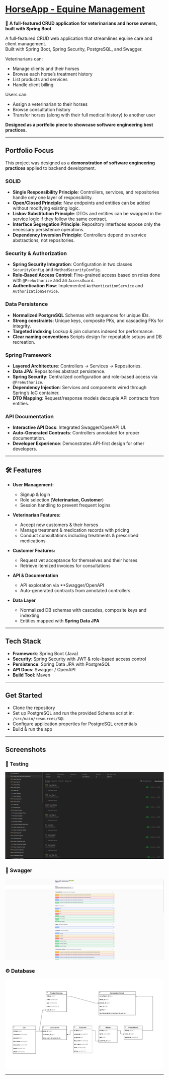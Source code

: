 # [HorseApp - Equine Management](https://github.com/joseag312/portfolio-spring-app)

🐎 **A full-featured CRUD application for veterinarians and horse owners, built with Spring Boot**

A full-featured CRUD web application that streamlines equine care and client management.  
Built with Spring Boot, Spring Security, PostgreSQL, and Swagger.

Veterinarians can:

- Manage clients and their horses
- Browse each horse’s treatment history
- List products and services
- Handle client billing

Users can:

- Assign a veterinarian to their horses
- Browse consultation history
- Transfer horses (along with their full medical history) to another user

**Designed as a portfolio piece to showcase software engineering best practices.**

---

## Portfolio Focus

This project was designed as a **demonstration of software engineering practices** applied to backend development.

### SOLID

- **Single Responsibility Principle**: Controllers, services, and repositories handle only one layer of responsibility.
- **Open/Closed Principle**: New endpoints and entities can be added without modifying existing logic.
- **Liskov Substitution Principle**: DTOs and entities can be swapped in the service logic if they follow the same contract.
- **Interface Segregation Principle**: Repository interfaces expose only the necessary persistence operations.
- **Dependency Inversion Principle**: Controllers depend on service abstractions, not repositories.

### Security & Authorization

- **Spring Security Integration**: Configuration in two classes `SecurityConfig` and `MethodSecurityConfig`.
- **Role-Based Access Control**: Fine-grained access based on roles done with `@PreAuthorize` and an `AccessGuard`.
- **Authentication Flow**: Implemented `AuthenticationService` and `AuthorizationService`.

### Data Persistence

- **Normalized PostgreSQL** Schemas with sequences for unique IDs.
- **Strong constraints**: Unique keys, composite PKs, and cascading FKs for integrity.
- **Targeted indexing** Lookup & join columns indexed for performance.
- **Clear naming conventions** Scripts design for repeatable setups and DB recreation.

### Spring Framework

- **Layered Architecture**: Controllers → Services → Repositories.
- **Data JPA**: Repositories abstract persistence.
- **Spring Security**: Centralized configuration and role-based access via `@PreAuthorize`.
- **Dependency Injection**: Services and components wired through Spring’s IoC container.
- **DTO Mapping**: Request/response models decouple API contracts from entities.

### API Documentation

- **Interactive API Docs**: Integrated Swagger/OpenAPI UI.
- **Auto-Generated Contracts**: Controllers annotated for proper documentation.
- **Developer Experience**: Demonstrates API-first design for other developers.

---

## 🛠️ **Features**

- **User Management:**

  - Signup & login
  - Role selection (**Veterinarian, Customer**)
  - Session handling to prevent frequent logins

- **Veterinarian Features:**

  - Accept new customers & their horses
  - Manage treatment & medication records with pricing
  - Conduct consultations including treatments & prescribed medications

- **Customer Features:**

  - Request vet acceptance for themselves and their horses
  - Retrieve itemized invoices for consultations

- **API & Documentation**

  - API exploration via \*\*Swagger/OpenAPI
  - Auto-generated contracts from annotated controllers

- **Data Layer**
  - Normalized DB schemas with cascades, composite keys and indexting
  - Entities mapped with **Spring Data JPA**

---

## Tech Stack

- **Framework**: Spring Boot (Java)
- **Security**: Spring Security with JWT & role-based access control
- **Persistence**: Spring Data JPA with PostgreSQL
- **API Docs**: Swagger / OpenAPI
- **Build Tool**: Maven

---

## Get Started

- Clone the repository
- Set up PostgreSQL and run the provided Schema script in: `/src/main/resources/SQL`
- Configure application properties for PostgreSQL credentials
- Build & run the app

---

## Screenshots

### 🧩 Testing

![Testing](src/main/resources/static/testing.png)

### 📓 Swagger

![Documentation](src/main/resources/static/swagger.png)

### ⚙️ Database

![Database](src/main/resources/static/database.png)

---
